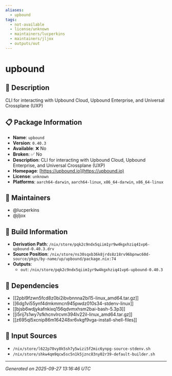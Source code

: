 ```yaml
---
aliases:
  - upbound
tags:
  - not-available
  - license/unknown
  - maintainers/lucperkins
  - maintainers/jljox
  - outputs/out
---
```


# upbound

## 📝 Description

CLI for interacting with Upbound Cloud, Upbound Enterprise, and Universal Crossplane (UXP)

## 📋 Package Information

- **Name**: `upbound`
- **Version**: `0.40.3`
- **Available**: ❌ No
- **Broken**: ✅ No
- **Description**: CLI for interacting with Upbound Cloud, Upbound Enterprise, and Universal Crossplane (UXP)
- **Homepage**: [https://upbound.io](https://upbound.io)
- **License**: `unknown`
- **Platforms**: `aarch64-darwin`, `aarch64-linux`, `x86_64-darwin`, `x86_64-linux`
## 👥 Maintainers

- @lucperkins
- @jljox


## 🔧 Build Information

- **Derivation Path**: `/nix/store/pqk2c9ndx5qiim1yr9w4kgxhziq41vp6-upbound-0.40.3.drv`
- **Source Position**: `/nix/store/ns30sqxb36k8jrds8z18rv96bpnwc60d-source/pkgs/by-name/up/upbound/package.nix:74`
- **Outputs**:
  - `out`:  `/nix/store/pqk2c9ndx5qiim1yr9w4kgxhziq41vp6-upbound-0.40.3`

## 🔗 Dependencies

- [[2pbl9fzwn5fcd8z0bi2ibvbnnna2bi15-linux_amd64.tar.gz]]
- [[6dg1vi55ynf4dmkmmcn945pwdz010s34-stdenv-linux]]
- [[bjsb6wdjykafnkixq156qdvmxhsm2bai-bash-5.3p3]]
- [[i5rij7s1wy7sfkhcnvlrcvm394lv22il-linux_amd64.tar.gz]]
- [[z695ql5xcnip86m164248xr6vkgf9vga-install-shell-files]]

## 📁 Input Sources

- `/nix/store/l622p70vy8k5sh7y5wizi5f2mic6ynpg-source-stdenv.sh`
- `/nix/store/shkw4qm9qcw5sc5n1k5jznc83ny02r39-default-builder.sh`

---
*Generated on 2025-09-27 13:16:46 UTC*
